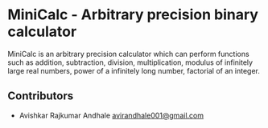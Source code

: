 # MiniCalc - Arbitrary precision binary calculator

MiniCalc is an arbitrary precision calculator which can perform functions such as addition, subtraction, division, multiplication, modulus of infinitely large real numbers, power of a infinitely long number, factorial of an integer.

## Contributors
- Avishkar Rajkumar Andhale   <avirandhale001@gmail.com>
